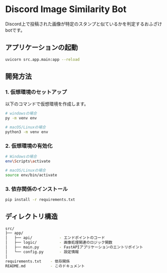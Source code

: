 # Discord Image Similarity Bot

Discord上で投稿された画像が特定のスタンプと似ているかを判定するおふざけbotです。

## アプリケーションの起動
```bash
uvicorn src.app.main:app --reload
```

## 開発方法

### 1. 仮想環境のセットアップ

以下のコマンドで仮想環境を作成します。

```bash
# windowsの場合
py -m venv env

# macOS/Linuxの場合
python3 -m venv env
```

### 2. 仮想環境の有効化

```bash
# Windowsの場合
env\Scripts\activate

# macOS/Linuxの場合
source env/bin/activate
```

### 3. 依存関係のインストール
```bash
pip install -r requirements.txt
```

## ディレクトリ構造

```bash
src/
├── app/
│   ├── api/            - エンドポイントのコード
│   ├── logic/          - 画像処理関連のロジック関数
│   ├── main.py         - FastAPIアプリケーションのエントリポイント
│   └── config.py       - 設定情報
│
requirements.txt    - 依存関係
README.md           - このドキュメント
```
